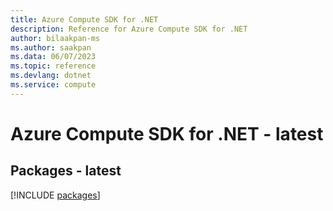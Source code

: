 ```yaml
---
title: Azure Compute SDK for .NET
description: Reference for Azure Compute SDK for .NET
author: bilaakpan-ms
ms.author: saakpan
ms.data: 06/07/2023
ms.topic: reference
ms.devlang: dotnet
ms.service: compute
---
```

# Azure Compute SDK for .NET - latest
## Packages - latest
[!INCLUDE [packages](compute-index.md)]